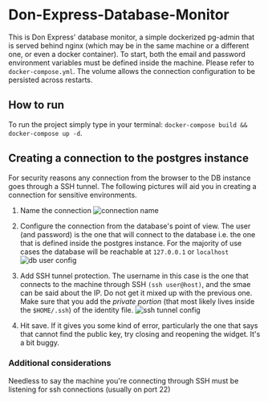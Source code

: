 # Don-Express-Database-Monitor

This is Don Express' database monitor, a simple dockerized pg-admin that is served behind nginx (which may be in the same machine or a different one, or even a docker container). To start, both the email and password environment variables must be defined inside the machine. Please refer to `docker-compose.yml`. The volume allows the connection configuration to be persisted across restarts.

## How to run

To run the project simply type in your terminal: `docker-compose build && docker-compose up -d`.

## Creating a connection to the postgres instance

For security reasons any connection from the browser to the DB instance goes through a SSH tunnel. The following pictures will aid you in creating a connection for sensitive environments.

1. Name the connection
   ![connection name](https://i.ibb.co/h2PTSsR/image.png)

2. Configure the connection from the database's point of view. The user (and password) is the one that will connect to the database i.e. the one that is defined inside the postgres instance. For the majority of use cases the database will be reachable at `127.0.0.1` or `localhost`
   ![db user config](https://i.ibb.co/znyFdHx/image.png)

3. Add SSH tunnel protection. The username in this case is the one that connects to the machine through SSH `(ssh user@host)`, and the smae can be said about the IP. Do not get it mixed up with the previous one. Make sure that you add the _private portion_ (that most likely lives inside the `$HOME/.ssh`) of the identity file.
   ![ssh tunnel config](https://i.ibb.co/kB0z0Zc/image.png)

4. Hit save. If it gives you some kind of error, particularly the one that says that cannot find the public key, try closing and reopening the widget. It's a bit buggy.

### Additional considerations

Needless to say the machine you're connecting through SSH must be listening for ssh connections (usually on port 22)
